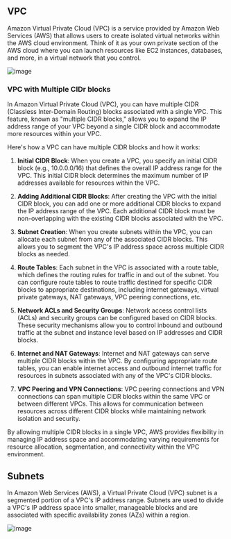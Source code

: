 ## VPC 

Amazon Virtual Private Cloud (VPC) is a service provided by Amazon Web Services (AWS) that allows users to create isolated virtual networks within the AWS cloud environment. Think of it as your own private section of the AWS cloud where you can launch resources like EC2 instances, databases, and more, in a virtual network that you control.

![image](https://github.com/muppin/mastering-DevOps/assets/56094875/a4f87315-6fdc-4799-b9ee-660936ac9ddb)

### VPC with Multiple CIDr blocks

In Amazon Virtual Private Cloud (VPC), you can have multiple CIDR (Classless Inter-Domain Routing) blocks associated with a single VPC. This feature, known as "multiple CIDR blocks," allows you to expand the IP address range of your VPC beyond a single CIDR block and accommodate more resources within your VPC.

Here's how a VPC can have multiple CIDR blocks and how it works:

1. **Initial CIDR Block**: When you create a VPC, you specify an initial CIDR block (e.g., 10.0.0.0/16) that defines the overall IP address range for the VPC. This initial CIDR block determines the maximum number of IP addresses available for resources within the VPC.

2. **Adding Additional CIDR Blocks**: After creating the VPC with the initial CIDR block, you can add one or more additional CIDR blocks to expand the IP address range of the VPC. Each additional CIDR block must be non-overlapping with the existing CIDR blocks associated with the VPC.

3. **Subnet Creation**: When you create subnets within the VPC, you can allocate each subnet from any of the associated CIDR blocks. This allows you to segment the VPC's IP address space across multiple CIDR blocks as needed.

4. **Route Tables**: Each subnet in the VPC is associated with a route table, which defines the routing rules for traffic in and out of the subnet. You can configure route tables to route traffic destined for specific CIDR blocks to appropriate destinations, including internet gateways, virtual private gateways, NAT gateways, VPC peering connections, etc.

5. **Network ACLs and Security Groups**: Network access control lists (ACLs) and security groups can be configured based on CIDR blocks. These security mechanisms allow you to control inbound and outbound traffic at the subnet and instance level based on IP addresses and CIDR blocks.

6. **Internet and NAT Gateways**: Internet and NAT gateways can serve multiple CIDR blocks within the VPC. By configuring appropriate route tables, you can enable internet access and outbound internet traffic for resources in subnets associated with any of the VPC's CIDR blocks.

7. **VPC Peering and VPN Connections**: VPC peering connections and VPN connections can span multiple CIDR blocks within the same VPC or between different VPCs. This allows for communication between resources across different CIDR blocks while maintaining network isolation and security.

By allowing multiple CIDR blocks in a single VPC, AWS provides flexibility in managing IP address space and accommodating varying requirements for resource allocation, segmentation, and connectivity within the VPC environment.


## Subnets
In Amazon Web Services (AWS), a Virtual Private Cloud (VPC) subnet is a segmented portion of a VPC's IP address range. Subnets are used to divide a VPC's IP address space into smaller, manageable blocks and are associated with specific availability zones (AZs) within a region. 

![image](https://github.com/muppin/mastering-DevOps/assets/56094875/d4549257-aa53-4475-bacc-287c1483bf73)

